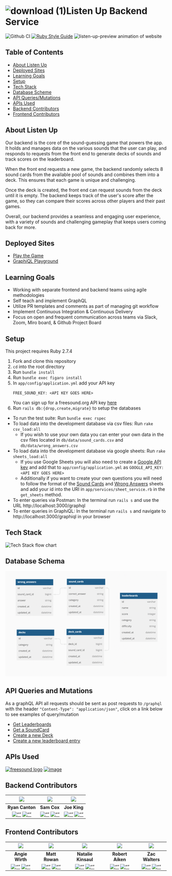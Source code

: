 # ![download (1)](https://user-images.githubusercontent.com/54966635/230452738-383669cf-a958-4120-b56a-19c3f7568229.png)Listen Up Backend Service
![Github CI](https://github.com/Listen-Up-2210/listen_up_be/actions/workflows/rubyonrails.yml/badge.svg)
[![Ruby Style Guide](https://img.shields.io/badge/code_style-rubocop-brightgreen.svg)](https://github.com/rubocop/rubocop)
![listen-up-preview animation of website](https://user-images.githubusercontent.com/54966635/231296278-fca4d7aa-8c0b-40da-964b-e7fe78b6d033.gif)


## Table of Contents
- [About Listen Up](#about-listen-up)
- [Deployed Sites](#deployed-sites)
- [Learning Goals](#learning-goals)
- [Setup](#setup)
- [Tech Stack](#tech-stack)
- [Database Scheme](#database-schema) 
- [API Queries/Mutations](#api-queries-and-mutations)
- [APIs Used](#apis-used)
- [Backend Contributors](#backend-contributors)
- [Frontend Contributors](#frontend-contributors)
## About Listen Up
Our backend is the core of the sound-guessing game that powers the app. It holds and manages data on the various sounds that the user can play, and responds to requests from the front end to generate decks of sounds and track scores on the leaderboard.

When the front end requests a new game, the backend randomly selects 8 sound cards from the available pool of sounds and combines them into a deck. This ensures that each game is unique and challenging.

Once the deck is created, the front end can request sounds from the deck until it is empty. The backend keeps track of the user's score after the game, so they can compare their scores across other players and their past games.

Overall, our backend provides a seamless and engaging user experience, with a variety of sounds and challenging gameplay that keeps users coming back for more.

## Deployed Sites
- [Play the Game](https://listenup-game.herokuapp.com/)
- [Graph*i*QL Playground](https://listen-up-be.herokuapp.com/graphiql)

## Learning Goals
- Working with separate frontend and backend teams using agile methodologies
- Self teach and implement GraphQL
- Utilize PR templates and comments as part of managing git workflow
- Implement Continuous Integration & Continuous Delivery
- Focus on open and frequent communication across teams via Slack, Zoom, Miro board, & Github Project Board

## Setup
This project requires Ruby 2.7.4

1. Fork and clone this repository
1. `cd` into the root directory
1. Run `bundle install`
1. Run `bundle exec figaro install`
1. In `app/config/application.yml` add your API key
    ```
    FREE_SOUND_KEY: <API KEY GOES HERE>
    ```
      You can sign up for a freesound.org API key [here](http://freesound.org/apiv2/apply)
1. Run `rails db:{drop,create,migrate}` to setup the databases
- To run the test suite: Run `bundle exec rspec`
- To load data into the development database via csv files: Run `rake csv_load:all`
    - If you wish to use your own data you can enter your own data in the csv files located in `db/data/sound_cards.csv` and `db/data/wrong_answers.csv`
- To load data into the development database via google sheets: Run `rake sheets_load:all`
  - If you use Google Sheets you will also need to create a [Google API key](https://developers.google.com/sheets/api/quickstart/js) and add that to `app/config/application.yml` as `GOOGLE_API_KEY: <API KEY GOES HERE>`
  - Additionally if you want to create your own questions you will need to follow the format of the [Sound Cards](https://docs.google.com/spreadsheets/d/1TeZ7Us1_hKnbMFoMUhNEnINzBgLB3vR8nJRwF8LO04M/edit#gid=445347206) and [Wrong Answers](https://docs.google.com/spreadsheets/d/1TeZ7Us1_hKnbMFoMUhNEnINzBgLB3vR8nJRwF8LO04M/edit#gid=1001568306) sheets and add your id into the URI in `app/services/sheet_service.rb` in the `get_sheets` method.
- To enter queries via Postman: In the terminal run `rails s` and use the URL http://localhost:3000/graphql
- To enter queries in Graph*i*QL: In the terminal run `rails s` and navigate to  http://localhost:3000/graphiql in your browser

## Tech Stack
![Tech Stack flow chart](https://user-images.githubusercontent.com/54966635/230176619-b7cc1252-4b04-4d47-8a03-d5e9e69d51b0.png)


## Database Schema
![data base schema](/docs/db_schema.png)

## API Queries and Mutations
As a graphQL API all requests should be sent as post requests to `/graphql` with the header `"Content-Type": "application/json"`, click on a link below to see examples of query/mutation

- [Get Leaderboards](/docs/get_leaderboards.md)
- [Get a SoundCard](/docs/get_soundcard.md)
- [Create a new Deck](/docs/post_deck.md)
- [Create a new leaderboard entry](/docs/post_leaderboard.md)

## APIs Used
[<img src="https://user-images.githubusercontent.com/54966635/228692043-a9755702-2fc0-4158-9527-23d4014c0704.png" alt= "freesound logo" width="50%">](https://freesound.org/docs/api/) 
[![image](https://user-images.githubusercontent.com/54966635/230138595-527a9a60-9478-437e-92db-576fcc475804.png)](https://console.cloud.google.com/apis/library/sheets.googleapis.com)
## Backend Contributors

| <img src="https://github.com/ryancanton.png" width="60"> | <img src="https://github.com/sambcox.png" width="60"> | <img src="https://github.com/this-is-joeking.png" width="60">  |
|:---:|:---:|:---:|
|**Ryan Canton**|**Sam Cox**|**Joe King**|
|[<img src="https://user-images.githubusercontent.com/54966635/228695316-4ace3a9e-d3a1-4063-b5f5-cd6e5294c585.png" alt= “” width="35">](https://github.com/ryancanton)  [<img src="https://user-images.githubusercontent.com/54966635/228696723-e343f994-8860-4c35-9a89-5f34b7abb705.png" alt= “” width="35">](https://www.linkedin.com/in/ryan-canton/)| [<img src="https://user-images.githubusercontent.com/54966635/228695316-4ace3a9e-d3a1-4063-b5f5-cd6e5294c585.png" alt= “” width="35">](https://github.com/sambcox)  [<img src="https://user-images.githubusercontent.com/54966635/228696723-e343f994-8860-4c35-9a89-5f34b7abb705.png" alt= “” width="35">](https://www.linkedin.com/in/samuel-bingham-cox/)| [<img src="https://user-images.githubusercontent.com/54966635/228695316-4ace3a9e-d3a1-4063-b5f5-cd6e5294c585.png" alt= “” width="35">](https://github.com/this-is-joeking) [<img src="https://user-images.githubusercontent.com/54966635/228696723-e343f994-8860-4c35-9a89-5f34b7abb705.png" alt= “” width="35">](https://www.linkedin.com/in/king-joseph/)

## Frontend Contributors
| <img src="https://github.com/awirth224.png" width="60"> | <img src="https://github.com/MRowan121.png" width="60"> | <img src="https://github.com/nkinsaul.png" width="60">  |<img src="https://github.com/BobAiken.png" width="60"> | <img src="https://github.com/zacwalters4.png" width="60"> | 
|:---:|:---:|:---:|:---:|:---:|
|**Angie Wirth**|**Matt Rowan**|**Natalie Kinsaul**|**Robert Aiken**|**Zac Walters**|
| [<img src="https://user-images.githubusercontent.com/54966635/228695316-4ace3a9e-d3a1-4063-b5f5-cd6e5294c585.png" alt= “” width="35">](https://github.com/awirth224)  [<img src="https://user-images.githubusercontent.com/54966635/228696723-e343f994-8860-4c35-9a89-5f34b7abb705.png" alt= “” width="35">](https://www.linkedin.com/in/angela-wirth/) | [<img src="https://user-images.githubusercontent.com/54966635/228695316-4ace3a9e-d3a1-4063-b5f5-cd6e5294c585.png" alt= “” width="35">](https://github.com/MRowan121)  [<img src="https://user-images.githubusercontent.com/54966635/228696723-e343f994-8860-4c35-9a89-5f34b7abb705.png" alt= “” width="35">](https://www.linkedin.com/in/mrowan121/) | [<img src="https://user-images.githubusercontent.com/54966635/228695316-4ace3a9e-d3a1-4063-b5f5-cd6e5294c585.png" alt= “” width="35">](https://github.com/nkinsaul)  [<img src="https://user-images.githubusercontent.com/54966635/228696723-e343f994-8860-4c35-9a89-5f34b7abb705.png" alt= “” width="35">](https://www.linkedin.com/in/natalie-kinsaul/) | [<img src="https://user-images.githubusercontent.com/54966635/228695316-4ace3a9e-d3a1-4063-b5f5-cd6e5294c585.png" alt= “” width="35">](https://github.com/BobAiken)  [<img src="https://user-images.githubusercontent.com/54966635/228696723-e343f994-8860-4c35-9a89-5f34b7abb705.png" alt= “” width="35">](https://www.linkedin.com/in/robertsiraaiken/) | [<img src="https://user-images.githubusercontent.com/54966635/228695316-4ace3a9e-d3a1-4063-b5f5-cd6e5294c585.png" alt= “” width="35">](https://github.com/zacwalters4)  [<img src="https://user-images.githubusercontent.com/54966635/228696723-e343f994-8860-4c35-9a89-5f34b7abb705.png" alt= “” width="35">](https://www.linkedin.com/in/zac-walters-67951b250/) |
